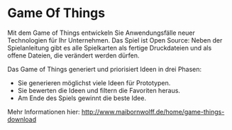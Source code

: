 # Game Of Things
Mit dem Game of Things entwickeln Sie Anwendungsfälle neuer Technologien für Ihr Unternehmen. Das Spiel ist Open Source: Neben der Spielanleitung gibt es alle Spielkarten als fertige Druckdateien und als offene Dateien, die verändert werden dürfen.

Das Game of Things generiert und priorisiert Ideen in drei Phasen:

* Sie generieren möglichst viele Ideen für Prototypen.
* Sie bewerten die Ideen und filtern die Favoriten heraus.
* Am Ende des Spiels gewinnt die beste Idee. 

Mehr Informationen hier:
http://www.maibornwolff.de/home/game-things-download
